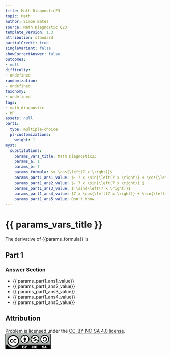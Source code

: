 ```yaml
---
title: Math Diagnostic23
topic: Math
author: Simon Bates
source: Math Diagnostic Q23
template_version: 1.3
attribution: standard
partialCredit: true
singleVariant: false
showCorrectAnswer: false
outcomes:
- null
difficulty:
- undefined
randomization:
- undefined
taxonomy:
- undefined
tags:
- math_diagnostic
- MP
assets: null
part1:
  type: multiple-choice
  pl-customizations:
    weight: 1
myst:
  substitutions:
    params_vars_title: Math Diagnostic23
    params_a: 1
    params_b: 7
    params_formula: $x \cos{\left(7 x \right)}$
    params_part1_ans1_value: $- 7 x \sin{\left(7 x \right)} + \cos{\left(7 x \right)}$
    params_part1_ans2_value: $- 7 x \sin{\left(7 x \right)} $
    params_part1_ans3_value: $ \sin{\left(7 x \right)}$
    params_part1_ans4_value: $7 x \cos{\left(7 x \right)} + \sin{\left(7 x \right)}$
    params_part1_ans5_value: Don't Know
---
```

# {{ params_vars_title }}
The derivative of {{params_formula}} is

## Part 1

### Answer Section

- {{ params_part1_ans1_value}}
- {{ params_part1_ans2_value}}
- {{ params_part1_ans3_value}}
- {{ params_part1_ans4_value}}
- {{ params_part1_ans5_value}}

## Attribution

Problem is licensed under the [CC-BY-NC-SA 4.0 license](https://creativecommons.org/licenses/by-nc-sa/4.0/).<br> ![The Creative Commons 4.0 license requiring attribution-BY, non-commercial-NC, and share-alike-SA license.](https://raw.githubusercontent.com/firasm/bits/master/by-nc-sa.png)